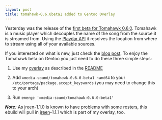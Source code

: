 ```yaml
---
layout: post
title: tomahawk-0.6.0beta1 added to Gentoo Overlay
---
```


Yesterday was the release of the [first beta for Tomahawk 0.6.0](http://blog.tomahawk-player.org/post/40092549685/beta-tomahawk-0-6).
Tomahawk is a music player which decouples the name of the song from the source
it is streamed from. Using the [Playdar API](http://www.playdar.org/) it resolves
the location from where to stream using all of your available sources.

If you interested on what is new, just check the [blog post](http://blog.tomahawk-player.org/post/40092549685/beta-tomahawk-0-6).
To enjoy the Tomahawk beta on Gentoo you just need to do these three simple steps:

1. Use my [overlay](https://github.com/xhochy/gentoo-overlay) as described in
   the [README](https://github.com/xhochy/gentoo-overlay/blob/master/README.md)

2. Add `=media-sound/tomahawk-0.6.0-beta1 ~amd64` to your `/etc/portage/package.accept_keyswords` (you may need to change this to your arch)

3. Run `emerge '=media-sound/tomahawk-0.6.0-beta1'`

***Note:*** As [jreen](https://github.com/euroelessar/jreen)-1.1.0 is known to have problems with some rosters,
this ebuild will pull in [jreen](https://github.com/euroelessar/jreen)-1.1.1 which is part of my overlay, too.
